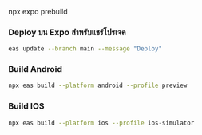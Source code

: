 npx expo prebuild

### Deploy บน Expo สำหรับแชร์โปรเจค

```bash
eas update --branch main --message "Deploy"
```

### Build Android

```bash
npx eas build --platform android --profile preview
```

### Build IOS

```bash
npx eas build --platform ios --profile ios-simulator
```
